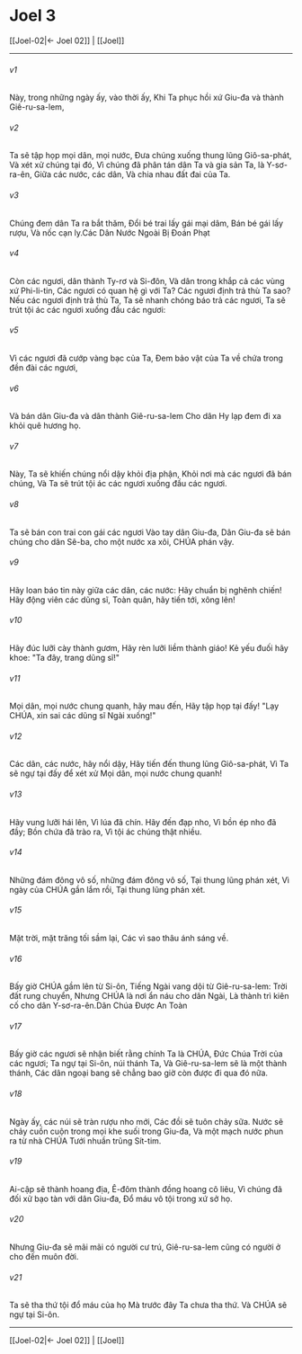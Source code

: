 # Joel 3

[[Joel-02|← Joel 02]] | [[Joel]]
***



###### v1 
Này, trong những ngày ấy, vào thời ấy, Khi Ta phục hồi xứ Giu-đa và thành Giê-ru-sa-lem, 

###### v2 
Ta sẽ tập họp mọi dân, mọi nước, Đưa chúng xuống thung lũng Giô-sa-phát, Và xét xử chúng tại đó, Vì chúng đã phân tán dân Ta và gia sản Ta, là Y-sơ-ra-ên, Giữa các nước, các dân, Và chia nhau đất đai của Ta. 

###### v3 
Chúng đem dân Ta ra bắt thăm, Đổi bé trai lấy gái mại dâm, Bán bé gái lấy rượu, Và nốc cạn ly.Các Dân Nước Ngoài Bị Đoán Phạt 

###### v4 
Còn các ngươi, dân thành Ty-rơ và Si-đôn, Và dân trong khắp cả các vùng xứ Phi-li-tin, Các ngươi có quan hệ gì với Ta? Các ngươi định trả thù Ta sao? Nếu các ngươi định trả thù Ta, Ta sẽ nhanh chóng báo trả các ngươi, Ta sẽ trút tội ác các ngươi xuống đầu các ngươi: 

###### v5 
Vì các ngươi đã cướp vàng bạc của Ta, Đem bảo vật của Ta về chứa trong đền đài các ngươi, 

###### v6 
Và bán dân Giu-đa và dân thành Giê-ru-sa-lem Cho dân Hy lạp đem đi xa khỏi quê hương họ. 

###### v7 
Này, Ta sẽ khiến chúng nổi dậy khỏi địa phận, Khỏi nơi mà các ngươi đã bán chúng, Và Ta sẽ trút tội ác các ngươi xuống đầu các ngươi. 

###### v8 
Ta sẽ bán con trai con gái các ngươi Vào tay dân Giu-đa, Dân Giu-đa sẽ bán chúng cho dân Sê-ba, cho một nước xa xôi, CHÚA phán vậy. 

###### v9 
Hãy loan báo tin này giữa các dân, các nước: Hãy chuẩn bị nghênh chiến! Hãy động viên các dũng sĩ, Toàn quân, hãy tiến tới, xông lên! 

###### v10 
Hãy đúc lưỡi cày thành gươm, Hãy rèn lưỡi liềm thành giáo! Kẻ yếu đuối hãy khoe: "Ta đây, trang dũng sĩ!" 

###### v11 
Mọi dân, mọi nước chung quanh, hãy mau đến, Hãy tập họp tại đấy! "Lạy CHÚA, xin sai các dũng sĩ Ngài xuống!" 

###### v12 
Các dân, các nước, hãy nổi dậy, Hãy tiến đến thung lũng Giô-sa-phát, Vì Ta sẽ ngự tại đấy để xét xử Mọi dân, mọi nước chung quanh! 

###### v13 
Hãy vung lưỡi hái lên, Vì lúa đã chín. Hãy đến đạp nho, Vì bồn ép nho đã đầy; Bồn chứa đã trào ra, Vì tội ác chúng thật nhiều. 

###### v14 
Những đám đông vô số, những đám đông vô số, Tại thung lũng phán xét, Vì ngày của CHÚA gần lắm rồi, Tại thung lũng phán xét. 

###### v15 
Mặt trời, mặt trăng tối sầm lại, Các vì sao thâu ánh sáng về. 

###### v16 
Bấy giờ CHÚA gầm lên từ Si-ôn, Tiếng Ngài vang dội từ Giê-ru-sa-lem: Trời đất rung chuyển, Nhưng CHÚA là nơi ẩn náu cho dân Ngài, Là thành trì kiên cố cho dân Y-sơ-ra-ên.Dân Chúa Được An Toàn 

###### v17 
Bấy giờ các ngươi sẽ nhận biết rằng chính Ta là CHÚA, Đức Chúa Trời của các ngươi; Ta ngự tại Si-ôn, núi thánh Ta, Và Giê-ru-sa-lem sẽ là một thành thánh, Các dân ngoại bang sẽ chẳng bao giờ còn được đi qua đó nữa. 

###### v18 
Ngày ấy, các núi sẽ tràn rượu nho mới, Các đồi sẽ tuôn chảy sữa. Nước sẽ chảy cuồn cuộn trong mọi khe suối trong Giu-đa, Và một mạch nước phun ra từ nhà CHÚA Tưới nhuần trũng Sít-tim. 

###### v19 
Ai-cập sẽ thành hoang địa, Ê-đôm thành đồng hoang cô liêu, Vì chúng đã đối xử bạo tàn với dân Giu-đa, Đổ máu vô tội trong xứ sở họ. 

###### v20 
Nhưng Giu-đa sẽ mãi mãi có người cư trú, Giê-ru-sa-lem cũng có người ở cho đến muôn đời. 

###### v21 
Ta sẽ tha thứ tội đổ máu của họ Mà trước đây Ta chưa tha thứ. Và CHÚA sẽ ngự tại Si-ôn.

***
[[Joel-02|← Joel 02]] | [[Joel]]
